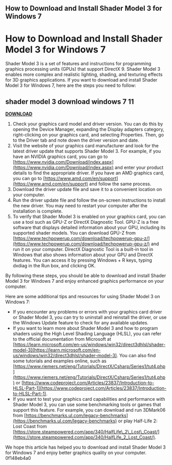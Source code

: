 ## How to Download and Install Shader Model 3 for Windows 7

  
# How to Download and Install Shader Model 3 for Windows 7
 
Shader Model 3 is a set of features and instructions for programming graphics processing units (GPUs) that support DirectX 9. Shader Model 3 enables more complex and realistic lighting, shading, and texturing effects for 3D graphics applications. If you want to download and install Shader Model 3 for Windows 7, here are the steps you need to follow:
 
## shader model 3 download windows 7 11


[**DOWNLOAD**](https://www.google.com/url?q=https%3A%2F%2Fgeags.com%2F2tKFqF&sa=D&sntz=1&usg=AOvVaw0n3RJmk3Eb35b5iZjBH4NH)

 
1. Check your graphics card model and driver version. You can do this by opening the Device Manager, expanding the Display adapters category, right-clicking on your graphics card, and selecting Properties. Then, go to the Driver tab and note down the driver version and date.
2. Visit the website of your graphics card manufacturer and look for the latest driver update that supports Shader Model 3. For example, if you have an NVIDIA graphics card, you can go to [https://www.nvidia.com/Download/index.aspx](https://www.nvidia.com/Download/index.aspx) and enter your product details to find the appropriate driver. If you have an AMD graphics card, you can go to [https://www.amd.com/en/support](https://www.amd.com/en/support) and follow the same process.
3. Download the driver update file and save it to a convenient location on your computer.
4. Run the driver update file and follow the on-screen instructions to install the new driver. You may need to restart your computer after the installation is complete.
5. To verify that Shader Model 3 is enabled on your graphics card, you can use a tool such as GPU-Z or DirectX Diagnostic Tool. GPU-Z is a free software that displays detailed information about your GPU, including its supported shader models. You can download GPU-Z from [https://www.techpowerup.com/download/techpowerup-gpu-z/](https://www.techpowerup.com/download/techpowerup-gpu-z/) and run it on your computer. DirectX Diagnostic Tool is a built-in tool in Windows that also shows information about your GPU and DirectX features. You can access it by pressing Windows + R keys, typing dxdiag in the Run box, and clicking OK.

By following these steps, you should be able to download and install Shader Model 3 for Windows 7 and enjoy enhanced graphics performance on your computer.

Here are some additional tips and resources for using Shader Model 3 on Windows 7:

- If you encounter any problems or errors with your graphics card driver or Shader Model 3, you can try to uninstall and reinstall the driver, or use the Windows Update feature to check for any available updates.
- If you want to learn more about Shader Model 3 and how to program shaders using the High Level Shading Language (HLSL), you can refer to the official documentation from Microsoft at [https://learn.microsoft.com/en-us/windows/win32/direct3dhlsl/shader-model-3](https://learn.microsoft.com/en-us/windows/win32/direct3dhlsl/shader-model-3). You can also find some tutorials and examples online, such as [https://www.riemers.net/eng/Tutorials/DirectX/Csharp/Series1/tut4.php](https://www.riemers.net/eng/Tutorials/DirectX/Csharp/Series1/tut4.php) or [https://www.codeproject.com/Articles/23837/Introduction-to-HLSL-Part-1](https://www.codeproject.com/Articles/23837/Introduction-to-HLSL-Part-1).
- If you want to test your graphics card capabilities and performance with Shader Model 3, you can use some benchmarking tools or games that support this feature. For example, you can download and run 3DMark06 from [https://benchmarks.ul.com/legacy-benchmarks](https://benchmarks.ul.com/legacy-benchmarks) or play Half-Life 2: Lost Coast from [https://store.steampowered.com/app/340/HalfLife\_2\_Lost\_Coast/](https://store.steampowered.com/app/340/HalfLife_2_Lost_Coast/).

We hope this article has helped you to download and install Shader Model 3 for Windows 7 and enjoy better graphics quality on your computer.
 0f148eb4a0
